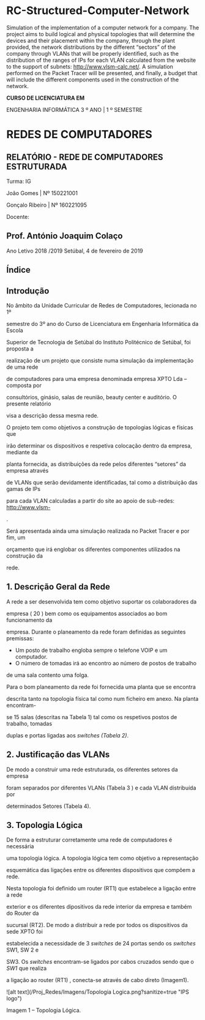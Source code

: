 # RC-Structured-Computer-Network
Simulation of the implementation of a computer network for a company. The project aims to build logical and physical topologies that will determine the devices and their placement within the company, through the plant provided, the network distributions by the different “sectors” of the company through VLANs that will be properly identified, such as the distribution of the ranges of IPs for each VLAN calculated from the website to the support of subnets: http://www.vlsm-calc.net/. A simulation performed on the Packet Tracer will be presented, and finally, a budget that will include the different components used in the construction of the network.


**CURSO DE LICENCIATURA EM**


ENGENHARIA INFORMÁTICA
3 º ANO | 1 º SEMESTRE

# REDES DE COMPUTADORES

## RELATÓRIO - REDE DE COMPUTADORES ESTRUTURADA

Turma: IG


João Gomes | Nº 150221001


Gonçalo Ribeiro | Nº 160221095

Docente:

## Prof. António Joaquim Colaço


Ano Letivo 2018 /2019
Setúbal, 4 de fevereiro de 2019


## Índice


## Introdução


No âmbito da Unidade Curricular de Redes de Computadores, lecionada no 1º

semestre do 3º ano do Curso de Licenciatura em Engenharia Informática da Escola

Superior de Tecnologia de Setúbal do Instituto Politécnico de Setúbal, foi proposta a

realização de um projeto que consiste numa simulação da implementação de uma rede

de computadores para uma empresa denominada empresa XPTO Lda – composta por

consultórios, ginásio, salas de reunião, beauty center e auditório. O presente relatório

visa a descrição dessa mesma rede.


O projeto tem como objetivos a construção de topologias lógicas e físicas que


irão determinar os dispositivos e respetiva colocação dentro da empresa, mediante da

planta fornecida, as distribuições da rede pelos diferentes “setores” da empresa através

de VLANs que serão devidamente identificadas, tal como a distribuição das gamas de IPs

para cada VLAN calculadas a partir do site ao apoio de sub-redes: [http://www.vlsm-](http://www.vlsm-calc.net/)

.


Será apresentada ainda uma simulação realizada no Packet Tracer e por fim, um

orçamento que irá englobar os diferentes componentes utilizados na construção da

rede.


## 1. Descrição Geral da Rede

A rede a ser desenvolvida tem como objetivo suportar os colaboradores da

empresa ( 20 ) bem como os equipamentos associados ao bom funcionamento da

empresa. Durante o planeamento da rede foram definidas as seguintes premissas:

- Um posto de trabalho engloba sempre o telefone VOIP e um computador.
- O número de tomadas irá ao encontro ao número de postos de trabalho


de uma sala contento uma folga.

Para o bom planeamento da rede foi fornecida uma planta que se encontra

descrita tanto na topologia física tal como num ficheiro em anexo. Na planta encontram-

se 15 salas (descritas na Tabela 1) tal como os respetivos postos de trabalho, tomadas

duplas e portas ligadas aos _switches (Tabela 2)_.






## 2. Justificação das VLANs


De modo a construir uma rede estruturada, os diferentes setores da empresa

foram separados por diferentes VLANs (Tabela 3 ) e cada VLAN distribuída por

determinados Setores (Tabela 4).





## 3. Topologia Lógica


De forma a estruturar corretamente uma rede de computadores é necessária

uma topologia lógica. A topologia lógica tem como objetivo a representação

esquemática das ligações entre os diferentes dispositivos que compõem a rede.


Nesta topologia foi definido um router (RT1) que estabelece a ligação entre a rede

exterior e os diferentes dipositivos da rede interior da empresa e também do Router da

sucursal (RT2). De modo a distribuir a rede por todos os dispositivos da sede XPTO foi

estabelecida a necessidade de 3 _switches_ de 24 portas sendo os _switches_ SW1, SW 2 e

SW3. Os _switches_ encontram-se ligados por cabos cruzados sendo que o _SW1_ que realiza

a ligação ao router (RT1) , conecta-se através de cabo direto (Imagem1).


![alt text](/Proj_Redes/Imagens/Topologia Logica.png?sanitize=true "IPS logo")


Imagem 1 – Topologia Lógica.

